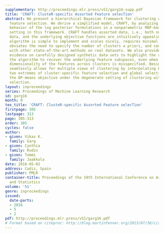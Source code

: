 ```yaml
---
supplementary: http://proceedings.mlr.press/v51/garg16-supp.pdf
title: 'CRAFT: ClusteR-specific Assorted Feature selecTion'
abstract: We present a hierarchical Bayesian framework for clustering with cluster-specific
  feature selection. We derive a simplified model, CRAFT, by analyzing the asymptotic
  behavior of the log posterior formulations in a nonparametric MAP-based clustering
  setting in this framework. CRAFT handles assorted data, i.e., both numeric and categorical
  data, and the underlying objective functions are intuitively appealing. The resulting
  algorithm is simple to implement and scales nicely, requires minimal parameter tuning,
  obviates the need to specify the number of clusters a priori, and compares favorably
  with other state-of-the-art methods on real datasets. We also provide empirical
  evidence on carefully designed synthetic data sets to highlight the robustness of
  the algorithm to recover the underlying feature subspaces, even when the average
  dimensionality of the features across clusters is misspecified. Besides, the framework
  seamlessly allows for multiple views of clustering by interpolating between the
  two extremes of cluster-specific feature selection and global selection, and recovers
  the DP-means objective under the degenerate setting of clustering without feature
  selection.
layout: inproceedings
series: Proceedings of Machine Learning Research
id: garg16
month: 0
tex_title: 'CRAFT: ClusteR-specific Assorted Feature selecTion'
firstpage: 305
lastpage: 313
page: 305-313
order: 305
cycles: false
author:
- given: Vikas K.
  family: Garg
- given: Cynthia
  family: Rudin
- given: Tommi
  family: Jaakkola
date: 2016-05-02
address: Cadiz, Spain
publisher: PMLR
container-title: Proceedings of the 19th International Conference on Artificial Intelligence
  and Statistics
volume: '51'
genre: inproceedings
issued:
  date-parts:
  - 2016
  - 5
  - 2
pdf: http://proceedings.mlr.press/v51/garg16.pdf
# Format based on citeproc: http://blog.martinfenner.org/2013/07/30/citeproc-yaml-for-bibliographies/
---
```

